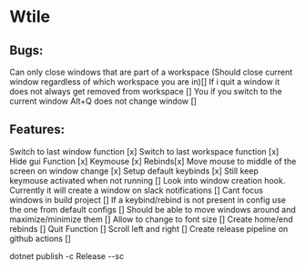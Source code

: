 # Wtile

## Bugs:
Can only close windows that are part of a workspace (Should close current window regardless of which workspace you are in)[]
If i quit a window it does not always get removed from workspace []
You if you switch to the current window Alt+Q does not change window []
## Features:
Switch to last window function [x]
Switch to last workspace function [x]
Hide gui Function [x]
Keymouse [x]
Rebinds[x]
Move mouse to middle of the screen on window change [x]
Setup default keybinds [x]
Still keep keymouse activated when not running []
Look into window creation hook. Currently it will create a window on slack notifications []
Cant focus windows in build project []
If a keybind/rebind is not present in config use the one from default configs []
Should be able to move windows around and maximize/minimize them []
Allow to change to font size []
Create home/end rebinds []
Quit Function []
Scroll left and right []
Create release pipeline on github actions []




dotnet publish -c Release --sc 
